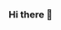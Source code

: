 ### Hi there 👋

<!--
**mohitsrvv/mohitsrvv** is a ✨ _special_ ✨ repository because its `README.md` (this file) appears on your GitHub profile.

Here are some ideas to get you started:

### - 🔭 I’m currently working on reactjs projects
### - 🌱 I’m currently learning reactjs and more stuffs
- 👯 I’m looking to collaborate on ...
- 🤔 I’m looking for help with ...
### - 💬 Ask me about HTML CSS JAVASCRIPT CYBERSECUIRTY JAVA REACTJS AND MUCH MORE
- 📫 How to reach me: ...
- 😄 Pronouns: ...
### - ⚡ Fun fact: TALK IS CHEAP SHOW ME THE CODE
-->
